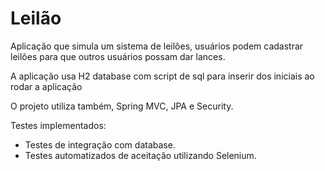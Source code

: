 # Leilão

Aplicação que simula um sistema de leilões, usuários podem cadastrar leilões para que outros usuários possam dar lances.

A aplicação usa H2 database com script de sql para inserir dos iniciais ao rodar a aplicação

O projeto utiliza também, Spring MVC, JPA e Security.

Testes implementados:
- Testes de integração com database.
- Testes automatizados de aceitação utilizando Selenium.
